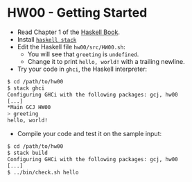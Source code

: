 # HW00 - Getting Started

* Read Chapter 1 of the [Haskell Book](haskellbook.com).
* Install [`haskell stack`](https://docs.haskellstack.org/en/stable/README/)
* Edit the Haskell file `hw00/src/HW00.sh`:
    * You will see that `greeting` is `undefined`.
    * Change it to print `hello, world!` with a trailing newline.
* Try your code in `ghci`, the Haskell interpreter:

```bash
$ cd /path/to/hw00
$ stack ghci
Configuring GHCi with the following packages: gcj, hw00
[...]
*Main GCJ HW00
> greeting
hello, world!
```

* Compile your code and test it on the sample input:

```bash
$ cd /path/to/hw00
$ stack build
Configuring GHCi with the following packages: gcj, hw00
[...]
$ ../bin/check.sh hello
```
